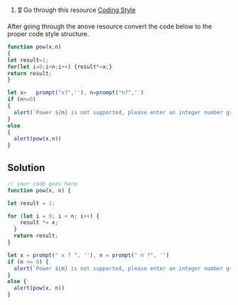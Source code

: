 1. 🎖 Go through this resource [Coding Style](http://javascript.info/coding-style)

After going through the anove resource convert the code below to the proper code style structure.
```js
function pow(x,n)
{
let result=1;
for(let i=0;i<n;i++) {result*=x;}
return result;
}

let x=   prompt("x?",''), n=prompt("n?",'')
if (n<=0)
{
  alert(`Power ${n} is not supported, please enter an integer number greater than zero`);
}
else
{
  alert(pow(x,n))
}
```

## Solution
```js
// your code goes here
function pow(x, n) {

let result = 1;

for (let i = 0; i < n; i++) {
    result *= x;
  }
  return result;
}

let x = prompt(" x ? ", ''), n = prompt(" n ?", '')
if (n <= 0) {
  alert(`Power ${n} is not supported, please enter an integer number greater than zero`);
}
else {
  alert(pow(x, n))
}
```